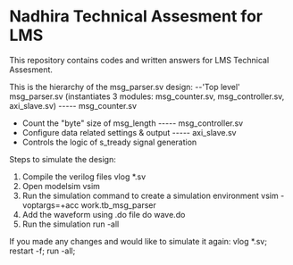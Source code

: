 # Nadhira Technical Assesment for LMS

This repository contains codes and written answers for LMS Technical Assesment.

This is the hierarchy of the msg_parser.sv design:
--'Top level' 
msg_parser.sv
(instantiates 3 modules: msg_counter.sv, msg_controller.sv, axi_slave.sv)
----- msg_counter.sv
+ Count the "byte" size of msg_length
----- msg_controller.sv	
+ Configure data related settings & output
----- axi_slave.sv
+ Controls the logic of s_tready signal generation

Steps to simulate the design:
1. Compile the verilog files
			vlog *.sv
2. Open modelsim
			vsim
3. Run the simulation command to create a simulation environment
			vsim -voptargs=+acc work.tb_msg_parser
4. Add the waveform using .do file
			do wave.do
5. Run the simulation
			run -all
			
If you made any changes and would like to simulate it again:
vlog *.sv; restart -f; run -all;


 
